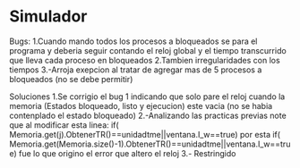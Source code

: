 # Simulador
Bugs:
1.Cuando mando todos los procesos a bloqueados se para el programa y deberia seguir contando el reloj global y el tiempo transcurrido que lleva cada proceso en bloqueados
2.Tambien irregularidades con los tiempos
3.-Arroja exepcion al tratar de agregar mas de 5 procesos a bloqueados (no se debe permitir)


Soluciones
1.Se corrigio el bug 1 indicando que solo pare el reloj cuando la memoria (Estados bloqueado, listo y ejecucion) este vacia (no se habia contenplado el estado bloqueado)
2.-Analizando las practicas previas note que al modificar esta linea:
 if( Memoria.get(j).ObtenerTR()==unidadtme||ventana.I_w==true)
 por esta
  if( Memoria.get(Memoria.size()-1).ObtenerTR()==unidadtme||ventana.I_w==true)
  fue lo que origino el error que altero el reloj
  3.- Restringido
  
  
